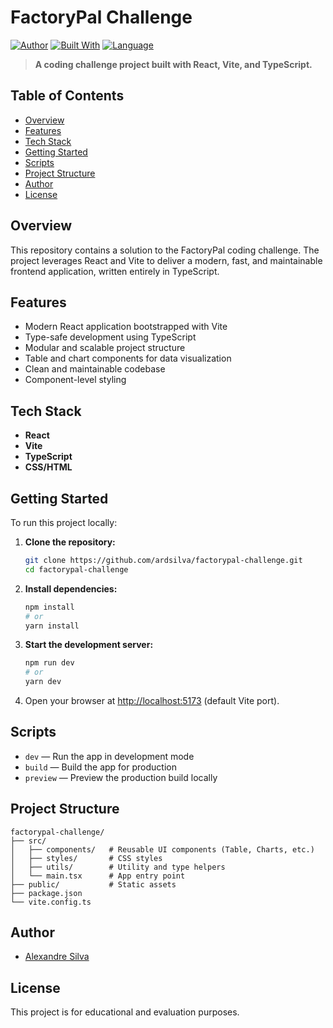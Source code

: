 # FactoryPal Challenge

[![Author](https://img.shields.io/badge/author-ardsilva-blue.svg)](https://github.com/ardsilva)
[![Built With](https://img.shields.io/badge/built%20with-React%20%26%20Vite-61dafb.svg)](https://react.dev)
[![Language](https://img.shields.io/badge/language-TypeScript-blue.svg)](https://www.typescriptlang.org/)

> **A coding challenge project built with React, Vite, and TypeScript.**

## Table of Contents

- [Overview](#overview)
- [Features](#features)
- [Tech Stack](#tech-stack)
- [Getting Started](#getting-started)
- [Scripts](#scripts)
- [Project Structure](#project-structure)
- [Author](#author)
- [License](#license)

## Overview

This repository contains a solution to the FactoryPal coding challenge. The project leverages React and Vite to deliver a modern, fast, and maintainable frontend application, written entirely in TypeScript.

## Features

- Modern React application bootstrapped with Vite
- Type-safe development using TypeScript
- Modular and scalable project structure
- Table and chart components for data visualization
- Clean and maintainable codebase
- Component-level styling

## Tech Stack

- **React**
- **Vite**
- **TypeScript**
- **CSS/HTML**

## Getting Started

To run this project locally:

1. **Clone the repository:**

   ```bash
   git clone https://github.com/ardsilva/factorypal-challenge.git
   cd factorypal-challenge
   ```

2. **Install dependencies:**

   ```bash
   npm install
   # or
   yarn install
   ```

3. **Start the development server:**

   ```bash
   npm run dev
   # or
   yarn dev
   ```

4. Open your browser at [http://localhost:5173](http://localhost:5173) (default Vite port).

## Scripts

- `dev` — Run the app in development mode
- `build` — Build the app for production
- `preview` — Preview the production build locally

## Project Structure

```
factorypal-challenge/
├── src/
│   ├── components/   # Reusable UI components (Table, Charts, etc.)
│   ├── styles/       # CSS styles
│   ├── utils/        # Utility and type helpers
│   └── main.tsx      # App entry point
├── public/           # Static assets
├── package.json
└── vite.config.ts
```

## Author

- [Alexandre Silva](https://github.com/ardsilva)

## License

This project is for educational and evaluation purposes.
